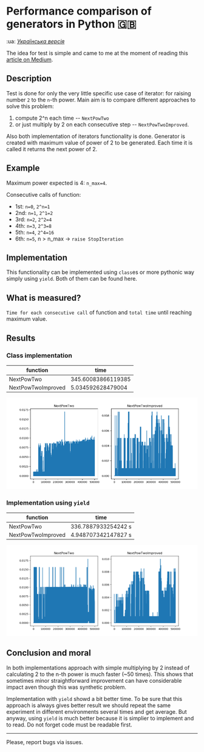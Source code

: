 # Performance comparison of generators in Python :gb:

:ua: _[Українська версія](readme.md)_

The idea for test is simple and came to me at the moment of reading this [article on Medium](https://medium.com/quick-code/advanced-python-made-easy-eece317334fa).

## Description
Test is done for only the very little specific use case of iterator: for raising number `2` to the `n`-th power.
Main aim is to compare different approaches to solve this problem:

1) compute 2^n each time -- `NextPowTwo`
2) or just multiply by 2 on each consecutive step -- `NextPowTwoImproved`.

Also both implementation of iterators functionality is done.
Generator is created with maximum value of power of 2 to be generated. Each time it is called it returns the next power of 2.

## Example
Maximum power expected is 4: `n_max=4`.

Consecutive calls of function:
* 1st: `n=0`, `2^n=1`
* 2nd: `n=1`, `2^1=2`
* 3rd: `n=2`, `2^2=4`
* 4th: `n=3`, `2^3=8`
* 5th: `n=4`, `2^4=16`
* 6th: `n=5`, n > n_max -> `raise StopIteration`

## Implementation

This functionality can be implemented using `class`es or more pythonic way simply using `yield`. Both of them can be found here.

## What is measured?

`Time for each consecutive call` of function and `total time` until reaching maximum value.

## Results

### Class implementation

| function | time |
| --- | --- |
| NextPowTwo | 345.60083866119385 |
| NextPowTwoImproved | 5.034592628479004 |

![yield implementation plots](./_results/max_n_500000__class.png)

### Implementation using `yield`

| function | time |
| --- | --- |
| NextPowTwo | 336.7887933254242 s |
| NextPowTwoImproved | 4.948707342147827 s |

![yield implementation plots](./_results/max_n_500000__yield.png)

## Conclusion and moral

In both implementations approach with simple multiplying by 2 instead of calculating 2 to the n-th power is much faster (~50 times). This shows that sometimes minor straightforward improvement can have considerable impact aven though this was synthetic problem.

Implementation with `yield` showd a bit better time. To be sure that this approach is always gives better result we should repeat the same experiment in different environments several times and get average. But anyway, using `yield` is much better because it is simplier to implement and to read. Do not forget code must be readable first.

---------------------------------

Please, report bugs via issues.
